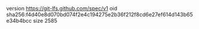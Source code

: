 version https://git-lfs.github.com/spec/v1
oid sha256:f4d40e8d070bd074f2e4c194275e2b36f212f8cd6e27ef614d143b65e34b4bcc
size 2585
